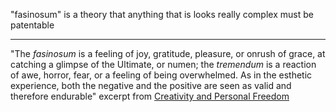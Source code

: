 \"fasinosum\" is a theory that anything that is looks really complex
must be patentable

------------------------------------------------------------------------

\"The *fasinosum* is a feeling of joy, gratitude, pleasure, or onrush of
grace, at catching a glimpse of the Ultimate, or numen; the *tremendum*
is a reaction of awe, horror, fear, or a feeling of being overwhelmed.
As in the esthetic experience, both the negative and the positive are
seen as valid and therefore endurable\" excerpt from [Creativity and
Personal
Freedom](http://www.csp.org/chrestomathy/creativity_and.html "wikilink")
